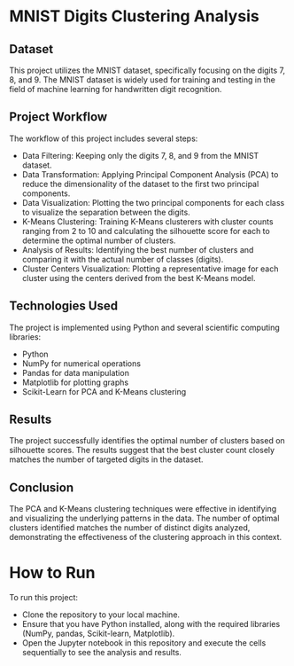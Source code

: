 <h1>MNIST Digits Clustering Analysis</h1>

<h2>Dataset</h2>
<p>This project utilizes the MNIST dataset, specifically focusing on the digits 7, 8, and 9. The MNIST dataset is widely used for training and testing in the field of machine learning for handwritten digit recognition.</p>

<h2>Project Workflow</h2>
<p>The workflow of this project includes several steps:
<ul>
  <li>Data Filtering: Keeping only the digits 7, 8, and 9 from the MNIST dataset.</li>
  <li>Data Transformation: Applying Principal Component Analysis (PCA) to reduce the dimensionality of the dataset to the first two principal components.</li>
  <li>Data Visualization: Plotting the two principal components for each class to visualize the separation between the digits.</li>
  <li>K-Means Clustering: Training K-Means clusterers with cluster counts ranging from 2 to 10 and calculating the silhouette score for each to determine the optimal number of clusters.</li>
  <li>Analysis of Results: Identifying the best number of clusters and comparing it with the actual number of classes (digits).</li>
  <li>Cluster Centers Visualization: Plotting a representative image for each cluster using the centers derived from the best K-Means model.</li>
</ul>
</p>

<h2>Technologies Used</h2>
<p>The project is implemented using Python and several scientific computing libraries:
<ul>
  <li>Python</li>
  <li>NumPy for numerical operations</li>
  <li>Pandas for data manipulation</li>
  <li>Matplotlib for plotting graphs</li>
  <li>Scikit-Learn for PCA and K-Means clustering</li>
</ul>
</p>

<h2>Results</h2>
<p>The project successfully identifies the optimal number of clusters based on silhouette scores. The results suggest that the best cluster count closely matches the number of targeted digits in the dataset.</p>

<h2>Conclusion</h2>
<p>The PCA and K-Means clustering techniques were effective in identifying and visualizing the underlying patterns in the data. The number of optimal clusters identified matches the number of distinct digits analyzed, demonstrating the effectiveness of the clustering approach in this context.</p>

<h1>How to Run</h1>
<p>To run this project:
<ul>
    <li>Clone the repository to your local machine.</li>
    <li>Ensure that you have Python installed, along with the required libraries (NumPy, pandas, Scikit-learn, Matplotlib).</li>
    <li>Open the Jupyter notebook in this repository and execute the cells sequentially to see the analysis and results.</li>
</ul>
</p>
